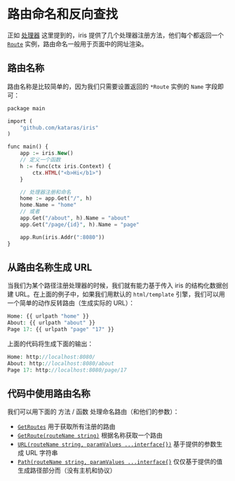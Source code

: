 # 路由命名和反向查找

正如 [处理器](https://docs.iris-go.com/handlers.md) 这里提到的，iris 提供了几个处理器注册方法，他们每个都返回一个 [`Route`](https://godoc.org/github.com/kataras/iris/core/router#Route) 实例，路由命名一般用于页面中的网址渲染。

## 路由名称

路由名称是比较简单的，因为我们只需要设置返回的 `*Route` 实例的  `Name` 字段即可：

```php
package main

import (
    "github.com/kataras/iris"
)

func main() {
    app := iris.New()
    // 定义一个函数
    h := func(ctx iris.Context) {
        ctx.HTML("<b>Hi</b1>")
    }

    // 处理器注册和命名
    home := app.Get("/", h)
    home.Name = "home"
    // 或者
    app.Get("/about", h).Name = "about"
    app.Get("/page/{id}", h).Name = "page"

    app.Run(iris.Addr(":8080"))
}
```

## 从路由名称生成 URL

当我们为某个路径注册处理器的时候，我们就有能力基于传入 iris 的结构化数据创建 URL。在上面的例子中，如果我们用默认的  `html/template` 引擎，我们可以用一个简单的动作反转路由（生成实际的 URL）：

```php
Home: {{ urlpath "home" }}
About: {{ urlpath "about" }}
Page 17: {{ urlpath "page" "17" }}
```

上面的代码将生成下面的输出：

```php
Home: http://localhost:8080/
About: http://localhost:8080/about
Page 17: http://localhost:8080/page/17
```

## 代码中使用路由名称

我们可以用下面的 方法 / 函数 处理命名路由（和他们的参数）：

- [`GetRoutes`](https://godoc.org/github.com/kataras/iris/core/router#APIBuilder.GetRoutes) 用于获取所有注册的路由
- [`GetRoute(routeName string)`](https://godoc.org/github.com/kataras/iris/core/router#APIBuilder.GetRoute) 根据名称获取一个路由
- [`URL(routeName string, paramValues ...interface{})`](https://godoc.org/github.com/kataras/iris/core/router#RoutePathReverser.URL) 基于提供的参数生成 URL 字符串
- [`Path(routeName string, paramValues ...interface{}`](https://godoc.org/github.com/kataras/iris/core/router#RoutePathReverser.Path) 仅仅基于提供的值生成路径部分而（没有主机和协议）